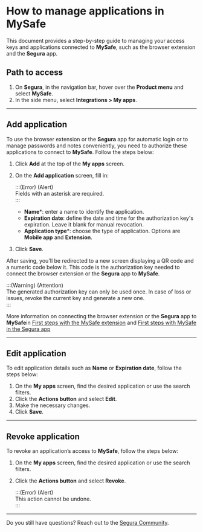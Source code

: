 # How to manage applications in MySafe

This document provides a step-by-step guide to managing your access keys and applications connected to **MySafe**, such as the browser extension and the **Segura** app.

## Path to access
1. On **Segura**, in the navigation bar, hover over the **Product menu** and select **MySafe**.  
2. In the side menu, select **Integrations > My apps**.  

---

## Add application  
To use the browser extension or the **Segura** app for automatic login or to manage passwords and notes conveniently, you need to authorize these applications to connect to **MySafe**. Follow the steps below:  

1. Click **Add** at the top of the **My apps** screen.  
2. On the **Add application** screen, fill in:  

    :::(Error) (Alert)  
    Fields with an asterisk are required.  
    :::  

   - **Name***: enter a name to identify the application.  
   - **Expiration date**: define the date and time for the authorization key's expiration. Leave it blank for manual revocation.  
   - **Application type***: choose the type of application. Options are **Mobile app** and **Extension**.  
3. Click **Save**.  

After saving, you'll be redirected to a new screen displaying a QR code and a numeric code below it. This code is the authorization key needed to connect the browser extension or the **Segura** app to **MySafe**.  

:::(Warning) (Attention)  
The generated authorization key can only be used once. In case of loss or issues, revoke the current key and generate a new one.  
:::  

More information on connecting the browser extension or the **Segura** app to **MySafe**in [First steps with the MySafe extension](/v4/docs/mysafe-extension-first-steps)  and [First steps with MySafe in the Segura app](/v4/docs/pt/Segura-mobile-app-first-steps)  

---

## Edit application  
To edit application details such as **Name** or **Expiration date**, follow the steps below:  
1. On the **My apps** screen, find the desired application or use the search filters.  
2. Click the **Actions button** and select **Edit**.  
3. Make the necessary changes.  
4. Click **Save**.  

---

## Revoke application  
To revoke an application’s access to **MySafe**, follow the steps below: 
1. On the **My apps** screen, find the desired application or use the search filters.  
2. Click the **Actions button** and select **Revoke**.  

   :::(Error) (Alert)  
   This action cannot be undone.  
   :::  

---

Do you still have questions? Reach out to the [Segura Community](https://community.Segura.io/).  